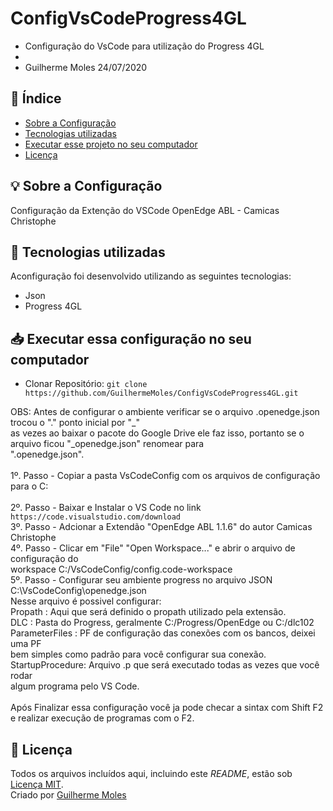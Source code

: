 # ConfigVsCodeProgress4GL
* Configuração do VsCode para utilização do Progress 4GL
*
* Guilherme Moles 24/07/2020

## 📑 Índice

- [Sobre a Configuração](#-sobre-a-configuracao)
- [Tecnologias utilizadas](#-tecnologias-utilizadas)
- [Executar esse projeto no seu computador](#Executar-esse-projeto-no-seu-computador)
- [Licença](#-licença)

## 💡 Sobre a Configuração

Configuração da Extenção do VSCode OpenEdge ABL - Camicas Christophe

## 🚀 Tecnologias utilizadas

Aconfiguração foi desenvolvido utilizando as seguintes tecnologias:

- Json
- Progress 4GL

## 📥 Executar essa configuração no seu computador

- Clonar Repositório: `git clone https://github.com/GuilhermeMoles/ConfigVsCodeProgress4GL.git`

OBS: Antes de configurar o ambiente verificar se o arquivo .openedge.json trocou o "." ponto inicial por "_" 
<br/> as vezes ao baixar o pacote do Google Drive ele faz isso, portanto se o arquivo ficou "_openedge.json" renomear para 
<br/> ".openedge.json".
<br/>
<br/> 1º. Passo - Copiar a pasta VsCodeConfig com os arquivos de configuração para o C:\
<br/> 2º. Passo - Baixar e Instalar o VS Code no link `https://code.visualstudio.com/download`
<br/> 3º. Passo - Adcionar a Extendão "OpenEdge ABL 1.1.6" do autor Camicas Christophe
<br/> 4º. Passo - Clicar em "File" "Open Workspace..." e abrir o arquivo de configuração do 
<br/>             workspace C:/VsCodeConfig/config.code-workspace
<br/> 5º. Passo - Configurar seu ambiente progress no arquivo JSON C:\VsCodeConfig\openedge.json
<br/>             Nesse arquivo é possivel configurar:
<br/>		      Propath         : Aqui que será definido o propath utilizado pela extensão.
<br/>			  DLC	          : Pasta do Progress, geralmente C:/Progress/OpenEdge ou C:/dlc102
<br/>			  ParameterFiles  : PF de configuração das conexões com os bancos, deixei uma PF
<br/>                               bem simples como padrão para você configurar sua conexão.
<br/>                               StartupProcedure: Arquivo .p que será executado todas as vezes que você rodar
<br/>                               algum programa pelo VS Code.
<br/> 
<br/> Após Finalizar essa configuração você ja pode checar a sintax com Shift F2 e realizar execução de programas com o F2.


## 📕 Licença

Todos os arquivos incluídos aqui, incluindo este _README_, estão sob [Licença MIT](./LICENSE).<br>
Criado por [Guilherme Moles](https://github.com/GuilhermeMoles)
